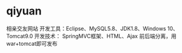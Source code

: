 # qiyuan
相亲交友网站
开发工具：Eclipse、MySQL5.8、JDK1.8、Windows 10、Tomcat9.0
开发技术： SpringMVC框架、HTML、Ajax
前后端分离，用war+tomcat即可发布
